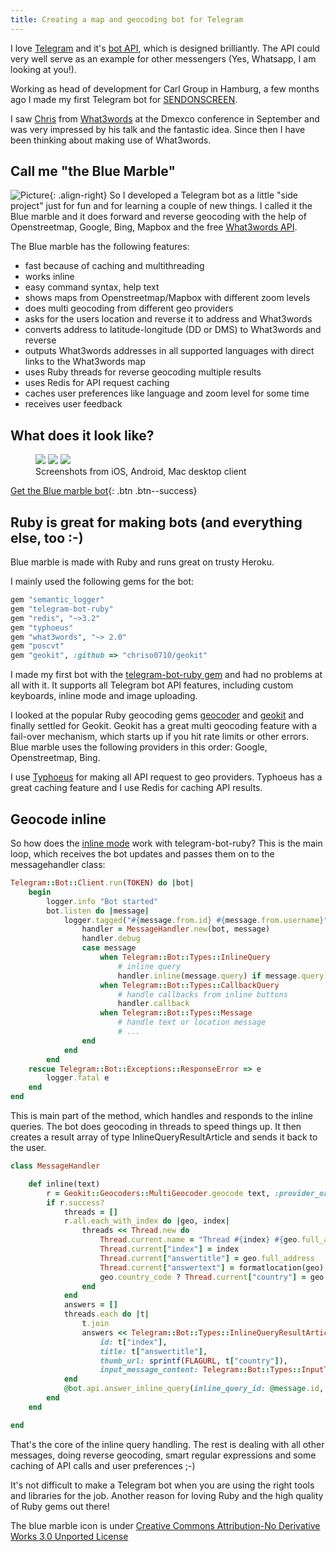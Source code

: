 ```yaml
---
title: Creating a map and geocoding bot for Telegram
---
```


I love [Telegram](https://telegram.org/) and it's [bot API](https://core.telegram.org/bots), which is designed brilliantly. The API could very well serve as an example for other messengers (Yes, Whatsapp, I am looking at you!).

Working as head of development for Carl Group in Hamburg, a few months ago I made my first Telegram bot for
[SENDONSCREEN](http://send.on-screen.info/?locale=en).

I saw [Chris](https://twitter.com/ChrisSheldrick2) from [What3words](http://what3words.com/) at the Dmexco conference in September and was very impressed by his talk and the fantastic idea.
Since then I have been thinking about making use of What3words.  

## Call me "the Blue Marble"

![Picture](/assets/images/globe.png){: .align-right}
So I developed a Telegram bot as a little "side project" just for fun and for learning a couple of new things. I called it the Blue marble and it does forward and reverse geocoding with the help of Openstreetmap, Google, Bing, Mapbox and the free [What3words API](https://github.com/what3words/w3w-ruby-wrapper).

The Blue marble has the following features:

- fast because of caching and multithreading
- works inline
- easy command syntax, help text
- shows maps from Openstreetmap/Mapbox with different zoom levels
- does multi geocoding from different geo providers
- asks for the users location and reverse it to address and What3words
- converts address to latitude-longitude (DD or DMS) to What3words and reverse
- outputs What3words addresses in all supported languages with direct links to the What3words map
- uses Ruby threads for reverse geocoding multiple results
- uses Redis for API request caching
- caches user preferences like language and zoom level for some time
- receives user feedback

## What does it look like?

<figure class="third">
	<img src="/assets/images/bluemarble/iphone.jpg">
	<img src="/assets/images/bluemarble/android.jpg">
	<img src="/assets/images/bluemarble/mac.jpg">
	<figcaption>Screenshots from iOS, Android, Mac desktop client</figcaption>
</figure>

[Get the Blue marble bot](https://telegram.me/bluemarblebot){: .btn .btn--success}

## Ruby is great for making bots (and everything else, too :-)

Blue marble is made with Ruby and runs great on trusty Heroku.

I mainly used the following gems for the bot:

```ruby
gem "semantic_logger"
gem "telegram-bot-ruby"
gem "redis", "~>3.2"
gem "typhoeus"
gem "what3words", "~> 2.0"
gem "poscvt"
gem "geokit", :github => "chriso0710/geokit"
```

I made my first bot with the [telegram-bot-ruby gem](https://github.com/atipugin/telegram-bot-ruby) and had no problems at all with it. It supports all Telegram bot API features, including custom keyboards, inline mode and image uploading.

I looked at the popular Ruby geocoding gems [geocoder](https://github.com/alexreisner/geocoder) and [geokit](https://github.com/geokit/geokit) and finally settled for Geokit. Geokit has a great multi geocoding feature with a fail-over mechanism, which starts up if you hit rate limits or other errors. Blue marble uses the following providers in this order: Google, Openstreetmap, Bing.

I use [Typhoeus](https://github.com/typhoeus/typhoeus) for making all API request to geo providers. Typhoeus has a great caching feature and I use Redis for caching API results.

## Geocode inline

So how does the [inline mode](https://core.telegram.org/bots/inline) work with telegram-bot-ruby?
This is the main loop, which receives the bot updates and passes them on to the messagehandler class:

```ruby
Telegram::Bot::Client.run(TOKEN) do |bot|
    begin
        logger.info "Bot started"
        bot.listen do |message|
            logger.tagged("#{message.from.id} #{message.from.username}") do
                handler = MessageHandler.new(bot, message)
                handler.debug
                case message
                    when Telegram::Bot::Types::InlineQuery
                        # inline query
                        handler.inline(message.query) if message.query != ""
                    when Telegram::Bot::Types::CallbackQuery
                        # handle callbacks from inline buttons
                        handler.callback
                    when Telegram::Bot::Types::Message
                        # handle text or location message
                        # ...
                end
            end
        end
    rescue Telegram::Bot::Exceptions::ResponseError => e
        logger.fatal e
    end
end
```

This is main part of the method, which handles and responds to the inline queries. The bot does geocoding in threads to speed things up. It then creates a result array of type InlineQueryResultArticle and sends it back to the user.

```ruby
class MessageHandler

    def inline(text)
        r = Geokit::Geocoders::MultiGeocoder.geocode text, :provider_order => ORDER
        if r.success?
            threads = []
            r.all.each_with_index do |geo, index|
                threads << Thread.new do
                    Thread.current.name = "Thread #{index} #{geo.full_address}"
                    Thread.current["index"] = index
                    Thread.current["answertitle"] = geo.full_address
                    Thread.current["answertext"] = formatlocation(geo)
                    geo.country_code ? Thread.current["country"] = geo.country_code.downcase : Thread.current["country"] = ""
                end
            end
            answers = []
            threads.each do |t|
                t.join
                answers << Telegram::Bot::Types::InlineQueryResultArticle.new(
                    id: t["index"],
                    title: t["answertitle"],
                    thumb_url: sprintf(FLAGURL, t["country"]),
                    input_message_content: Telegram::Bot::Types::InputTextMessageContent.new(message_text: t["answertext"], parse_mode: "HTML"))
            end
            @bot.api.answer_inline_query(inline_query_id: @message.id, results: answers)
        end
    end

end
```

That's the core of the inline query handling. The rest is dealing with all other messages, doing reverse geocoding, smart regular expressions and some caching of API calls and user preferences ;-)

It's not difficult to make a Telegram bot when you are using the right tools and libraries for the job. Another reason for loving Ruby and the high quality of Ruby gems out there!

The blue marble icon is under [Creative Commons Attribution-No Derivative Works 3.0 Unported License](https://creativecommons.org/licenses/by-nd/3.0/)
